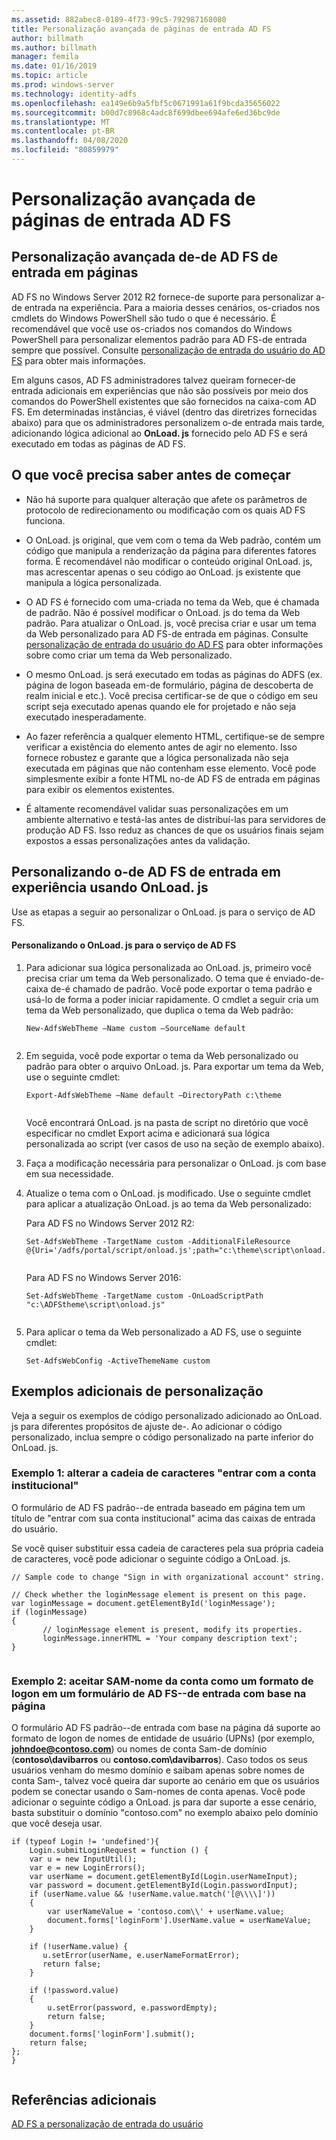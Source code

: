 ```yaml
---
ms.assetid: 882abec8-0189-4f73-99c5-792987168080
title: Personalização avançada de páginas de entrada AD FS
author: billmath
ms.author: billmath
manager: femila
ms.date: 01/16/2019
ms.topic: article
ms.prod: windows-server
ms.technology: identity-adfs
ms.openlocfilehash: ea149e6b9a5fbf5c0671991a61f9bcda35656022
ms.sourcegitcommit: b00d7c8968c4adc8f699dbee694afe6ed36bc9de
ms.translationtype: MT
ms.contentlocale: pt-BR
ms.lasthandoff: 04/08/2020
ms.locfileid: "80859979"
---
```

# <a name="advanced-customization-of-ad-fs-sign-in-pages"></a>Personalização avançada de páginas de entrada AD FS

  
## <a name="advanced-customization-of-ad-fs-sign-in-pages"></a>Personalização avançada de\-de AD FS de entrada em páginas  
AD FS no Windows Server 2012 R2 fornece\-de suporte para personalizar a\-de entrada na experiência. Para a maioria desses cenários, os\-criados nos cmdlets do Windows PowerShell são tudo o que é necessário.  É recomendável que você use os\-criados nos comandos do Windows PowerShell para personalizar elementos padrão para AD FS\-de entrada sempre que possível.  Consulte [personalização de entrada do usuário do AD FS](AD-FS-user-sign-in-customization.md) para obter mais informações.  
  
Em alguns casos, AD FS administradores talvez queiram fornecer\-de entrada adicionais em experiências que não são possíveis por meio dos comandos do PowerShell existentes que são fornecidos na caixa\-com AD FS. Em determinadas instâncias, é viável \(dentro das diretrizes fornecidas abaixo\) para que os administradores personalizem o\-de entrada mais tarde, adicionando lógica adicional ao **OnLoad. js** fornecido pelo AD FS e será executado em todas as páginas de AD FS.  
  
## <a name="things-to-know-before-you-start"></a>O que você precisa saber antes de começar  
  
-   Não há suporte para qualquer alteração que afete os parâmetros de protocolo de redirecionamento ou modificação com os quais AD FS funciona.
  
-   O OnLoad. js original, que vem com o tema da Web padrão, contém um código que manipula a renderização da página para diferentes fatores forma. É recomendável não modificar o conteúdo original OnLoad. js, mas acrescentar apenas o seu código ao OnLoad. js existente que manipula a lógica personalizada.  
  
-   O AD FS é fornecido com uma\-criada no tema da Web, que é chamada de padrão. Não é possível modificar o OnLoad. js do tema da Web padrão. Para atualizar o OnLoad. js, você precisa criar e usar um tema da Web personalizado para AD FS\-de entrada em páginas.  Consulte [personalização de entrada do usuário do AD FS](AD-FS-user-sign-in-customization.md) para obter informações sobre como criar um tema da Web personalizado.  
  
-   O mesmo OnLoad. js será executado em todas as páginas do ADFS \(ex. página de logon baseada em\-de formulário, página de descoberta de realm inicial e etc.\). Você precisa certificar-se de que o código em seu script seja executado apenas quando ele for projetado e não seja executado inesperadamente.  
  
-   Ao fazer referência a qualquer elemento HTML, certifique-se de sempre verificar a existência do elemento antes de agir no elemento. Isso fornece robustez e garante que a lógica personalizada não seja executada em páginas que não contenham esse elemento. Você pode simplesmente exibir a fonte HTML no\-de AD FS de entrada em páginas para exibir os elementos existentes.  
  
-   É altamente recomendável validar suas personalizações em um ambiente alternativo e testá-las antes de distribuí-las para servidores de produção AD FS. Isso reduz as chances de que os usuários finais sejam expostos a essas personalizações antes da validação.  
  
## <a name="customizing-the-ad-fs-sign-in-experience-by-using-onloadjs"></a>Personalizando o\-de AD FS de entrada em experiência usando OnLoad. js  
Use as etapas a seguir ao personalizar o OnLoad. js para o serviço de AD FS.  
  
#### <a name="customizing-onloadjs-for-the-ad-fs-service"></a>Personalizando o OnLoad. js para o serviço de AD FS  
  
1.  Para adicionar sua lógica personalizada ao OnLoad. js, primeiro você precisa criar um tema da Web personalizado. O tema que é enviado\-de\-caixa de\-é chamado de padrão. Você pode exportar o tema padrão e usá-lo de forma a poder iniciar rapidamente. O cmdlet a seguir cria um tema da Web personalizado, que duplica o tema da Web padrão:  
  
    ```  
    New-AdfsWebTheme –Name custom –SourceName default  
  
    ```  
  
2.  Em seguida, você pode exportar o tema da Web personalizado ou padrão para obter o arquivo OnLoad. js. Para exportar um tema da Web, use o seguinte cmdlet:  
  
    ```  
    Export-AdfsWebTheme –Name default –DirectoryPath c:\theme  
  
    ```  
  
    Você encontrará OnLoad. js na pasta de script no diretório que você especificar no cmdlet Export acima e adicionará sua lógica personalizada ao script \(ver casos de uso na seção de exemplo abaixo\).  
  
3.  Faça a modificação necessária para personalizar o OnLoad. js com base em sua necessidade.  
  
4.  Atualize o tema com o OnLoad. js modificado. Use o seguinte cmdlet para aplicar a atualização OnLoad. js ao tema da Web personalizado:  

     Para AD FS no Windows Server 2012 R2:  

    ```  
    Set-AdfsWebTheme -TargetName custom -AdditionalFileResource @{Uri='/adfs/portal/script/onload.js';path="c:\theme\script\onload.js"}  
  
    ```  
    Para AD FS no Windows Server 2016:

     ```  
    Set-AdfsWebTheme -TargetName custom -OnLoadScriptPath "c:\ADFStheme\script\onload.js"   
  
    ```  
  
5.  Para aplicar o tema da Web personalizado a AD FS, use o seguinte cmdlet:  
  
    ```  
    Set-AdfsWebConfig -ActiveThemeName custom  
    ```  
  
## <a name="additional-customization-examples"></a>Exemplos adicionais de personalização  
Veja a seguir os exemplos de código personalizado adicionado ao OnLoad. js para diferentes propósitos de ajuste de\-. Ao adicionar o código personalizado, inclua sempre o código personalizado na parte inferior do OnLoad. js.  
  
### <a name="example-1-change-sign-in-with-organizational-account-string"></a>Exemplo 1: alterar a cadeia de caracteres "entrar com a conta institucional"  
O formulário de AD FS padrão\-\-de entrada baseado em página tem um título de "entrar com sua conta institucional" acima das caixas de entrada do usuário.  
  
Se você quiser substituir essa cadeia de caracteres pela sua própria cadeia de caracteres, você pode adicionar o seguinte código a OnLoad. js.  
  
```  
// Sample code to change "Sign in with organizational account" string.  
  
// Check whether the loginMessage element is present on this page.  
var loginMessage = document.getElementById('loginMessage');  
if (loginMessage)  
{  
       // loginMessage element is present, modify its properties.  
       loginMessage.innerHTML = 'Your company description text';  
}  
  
```  
  
### <a name="example-2-accept-sam-account-name-as-a-login-format-on-an-ad-fs-form-based-sign-in-page"></a>Exemplo 2: aceitar SAM\-nome da conta como um formato de logon em um formulário de AD FS\-\-de entrada com base na página  
O formulário AD FS padrão\-\-de entrada com base na página dá suporte ao formato de logon de nomes de entidade de usuário \(UPNs\) \(por exemplo, <strong>johndoe@contoso.com</strong>\) ou nomes de conta Sam\-de domínio \(**contoso\\davibarros** ou **contoso.com\\davibarros**\). Caso todos os seus usuários venham do mesmo domínio e saibam apenas sobre nomes de conta Sam\-, talvez você queira dar suporte ao cenário em que os usuários podem se conectar usando o Sam\-nomes de conta apenas. Você pode adicionar o seguinte código a OnLoad. js para dar suporte a esse cenário, basta substituir o domínio "contoso.com" no exemplo abaixo pelo domínio que você deseja usar.  
  
```  
if (typeof Login != 'undefined'){  
    Login.submitLoginRequest = function () {   
    var u = new InputUtil();  
    var e = new LoginErrors();  
    var userName = document.getElementById(Login.userNameInput);  
    var password = document.getElementById(Login.passwordInput);  
    if (userName.value && !userName.value.match('[@\\\\]'))   
    {  
        var userNameValue = 'contoso.com\\' + userName.value;  
        document.forms['loginForm'].UserName.value = userNameValue;  
    }  
  
    if (!userName.value) {  
       u.setError(userName, e.userNameFormatError);  
       return false;  
    }  
  
    if (!password.value)   
    {  
        u.setError(password, e.passwordEmpty);  
        return false;  
    }  
    document.forms['loginForm'].submit();  
    return false;  
};  
}  
  
```  
  
## <a name="additional-references"></a>Referências adicionais 
[AD FS a personalização de entrada do usuário](AD-FS-user-sign-in-customization.md)  
  

